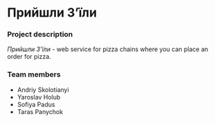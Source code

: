 # Прийшли З’їли

### Project description
*Прийшли З’їли* - web service for pizza chains where you can place an order for pizza.

### Team members 
- Andriy Skolotianyi
- Yaroslav Holub
- Sofiya Padus
- Taras Panychok
